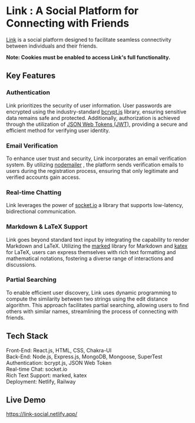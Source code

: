# Link : A Social Platform for Connecting with Friends

[Link](https://link-social.netlify.app/) is a social platform designed to facilitate seamless connectivity between individuals and their friends. 

**Note: Cookies must be enabled to access Link's full functionality.**

## Key Features

### Authentication
Link prioritizes the security of user information. User passwords are encrypted using the industry-standard [bcrypt.js](https://www.npmjs.com/package/bcryptjs) library, ensuring sensitive data remains safe and protected. Additionally, authorization is achieved through the utilization of [JSON Web Tokens (JWT)](https://www.npmjs.com/package/jsonwebtoken), providing a secure and efficient method for verifying user identity.

### Email Verification
To enhance user trust and security, Link incorporates an email verification system. By utilizing [nodemailer](https://www.npmjs.com/package/nodemailer) , the platform sends verification emails to users during the registration process, ensuring that only legitimate and verified accounts gain access.

### Real-time Chatting 
Link leverages the power of [socket.io](https://socket.io/) a library that supports low-latency, bidirectional communication.

### Markdown & LaTeX Support
Link goes beyond standard text input by integrating the capability to render Markdown and LaTeX. Utilizing the [marked](https://marked.js.org/) library for Markdown and [katex](https://katex.org/) for LaTeX, users can express themselves with rich text formatting and mathematical notations, fostering a diverse range of interactions and discussions.

### Partial Searching
To enable efficient user discovery, Link uses dynamic programming to compute the similarity between two strings using the edit distance algorithm. This approach facilitates partial searching, allowing users to find others with similar names, streamlining the process of connecting with friends.


## Tech Stack

Front-End: React.js, HTML, CSS, Chakra-UI
<br> 
Back-End: Node.js, Express.js, MongoDB, Mongoose, SuperTest
<br>
Authentication: bcrypt.js, JSON Web Token
<br>
Real-time Chat: socket.io
<br>
Rich Text Support: marked, katex
<br>
Deployment: Netlify, Railway


## Live Demo

https://link-social.netlify.app/
